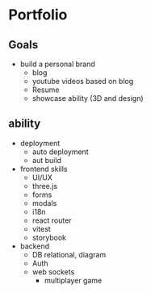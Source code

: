 # Portfolio

## Goals

- build a personal brand
  - blog
  - youtube videos based on blog
  - Resume
  - showcase ability (3D and design)

## ability

- deployment
  - auto deployment
  - aut build
- frontend skills
  - UI/UX
  - three.js
  - forms
  - modals
  - i18n
  - react router
  - vitest
  - storybook
- backend
  - DB relational, diagram
  - Auth
  - web sockets
    - multiplayer game
